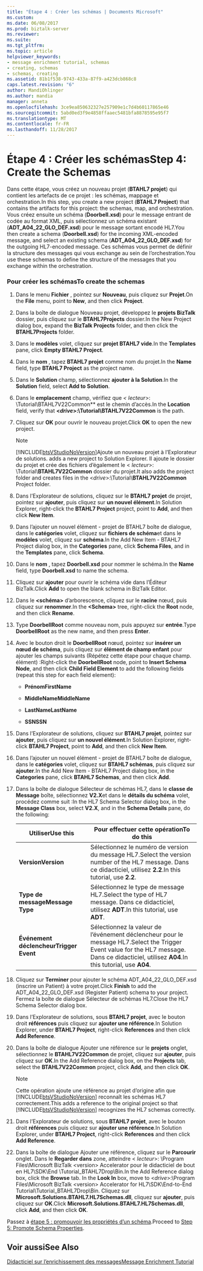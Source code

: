 ```yaml
---
title: "Étape 4 : Créer les schémas | Documents Microsoft"
ms.custom: 
ms.date: 06/08/2017
ms.prod: biztalk-server
ms.reviewer: 
ms.suite: 
ms.tgt_pltfrm: 
ms.topic: article
helpviewer_keywords:
- message enrichment tutorial, schemas
- creating, schemas
- schemas, creating
ms.assetid: 81b1f538-9743-433a-87f9-a423dcb868c8
caps.latest.revision: "6"
author: MandiOhlinger
ms.author: mandia
manager: anneta
ms.openlocfilehash: 3ce9ea850632327e257909e1c7d4b60117865e46
ms.sourcegitcommit: 5abd0ed3f9e4858ffaaec5481bfa8878595e95f7
ms.translationtype: MT
ms.contentlocale: fr-FR
ms.lasthandoff: 11/28/2017
---
```

# <a name="step-4-create-the-schemas"></a><span data-ttu-id="67e55-102">Étape 4 : Créer les schémas</span><span class="sxs-lookup"><span data-stu-id="67e55-102">Step 4: Create the Schemas</span></span>
<span data-ttu-id="67e55-103">Dans cette étape, vous créez un nouveau projet (**BTAHL7 projet**) qui contient les artefacts de ce projet : les schémas, mappage et orchestration.</span><span class="sxs-lookup"><span data-stu-id="67e55-103">In this step, you create a new project (**BTAHL7 Project**) that contains the artifacts for this project: the schemas, map, and orchestration.</span></span> <span data-ttu-id="67e55-104">Vous créez ensuite un schéma (**Doorbell.xsd**) pour le message entrant de codée au format XML, puis sélectionnez un schéma existant (**ADT_A04_22_GLO_DEF.xsd**) pour le message sortant encodé HL7.</span><span class="sxs-lookup"><span data-stu-id="67e55-104">You then create a schema (**Doorbell.xsd**) for the incoming XML-encoded message, and select an existing schema (**ADT_A04_22_GLO_DEF.xsd**) for the outgoing HL7-encoded message.</span></span> <span data-ttu-id="67e55-105">Ces schémas vous permet de définir la structure des messages qui vous exchange au sein de l’orchestration.</span><span class="sxs-lookup"><span data-stu-id="67e55-105">You use these schemas to define the structure of the messages that you exchange within the orchestration.</span></span>  
  
### <a name="to-create-the-schemas"></a><span data-ttu-id="67e55-106">Pour créer les schémas</span><span class="sxs-lookup"><span data-stu-id="67e55-106">To create the schemas</span></span>  
  
1.  <span data-ttu-id="67e55-107">Dans le menu **Fichier** , pointez sur **Nouveau**, puis cliquez sur **Projet**.</span><span class="sxs-lookup"><span data-stu-id="67e55-107">On the **File** menu, point to **New**, and then click **Project**.</span></span>  
  
2.  <span data-ttu-id="67e55-108">Dans la boîte de dialogue Nouveau projet, développez le **projets BizTalk** dossier, puis cliquez sur le **BTAHL7Projects** dossier.</span><span class="sxs-lookup"><span data-stu-id="67e55-108">In the New Project dialog box, expand the **BizTalk Projects** folder, and then click the **BTAHL7Projects** folder.</span></span>  
  
3.  <span data-ttu-id="67e55-109">Dans le **modèles** volet, cliquez sur **projet BTAHL7 vide**.</span><span class="sxs-lookup"><span data-stu-id="67e55-109">In the **Templates** pane, click **Empty BTAHL7 Project**.</span></span>  
  
4.  <span data-ttu-id="67e55-110">Dans le **nom** , tapez **BTAHL7 projet** comme nom du projet.</span><span class="sxs-lookup"><span data-stu-id="67e55-110">In the **Name** field, type **BTAHL7 Project** as the project name.</span></span>  
  
5.  <span data-ttu-id="67e55-111">Dans le **Solution** champ, sélectionnez **ajouter à la Solution**.</span><span class="sxs-lookup"><span data-stu-id="67e55-111">In the **Solution** field, select **Add to Solution**.</span></span>  
  
6.  <span data-ttu-id="67e55-112">Dans le **emplacement** champ, vérifiez que  **\<* lecteur*\>: \Tutorial\BTAHL7V22Common** est le chemin d’accès.</span><span class="sxs-lookup"><span data-stu-id="67e55-112">In the **Location** field, verify that **\<*drive*\>:\Tutorial\BTAHL7V22Common** is the path.</span></span>  
  
7.  <span data-ttu-id="67e55-113">Cliquez sur **OK** pour ouvrir le nouveau projet.</span><span class="sxs-lookup"><span data-stu-id="67e55-113">Click **OK** to open the new project.</span></span>  
  
    > [!NOTE]
    >  [!INCLUDE[btsVStudioNoVersion](../../includes/btsvstudionoversion-md.md)]<span data-ttu-id="67e55-114">Ajoute un nouveau projet à l’Explorateur de solutions.</span><span class="sxs-lookup"><span data-stu-id="67e55-114"> adds a new project to Solution Explorer.</span></span> <span data-ttu-id="67e55-115">Il ajoute le dossier du projet et crée des fichiers d’également le \< *lecteur*\>: \Tutorial\\**BTAHL7V22Common** dossier du projet.</span><span class="sxs-lookup"><span data-stu-id="67e55-115">It also adds the project folder and creates files in the \<*drive*\>:\Tutorial\\**BTAHL7V22Common** Project folder.</span></span>  
  
8.  <span data-ttu-id="67e55-116">Dans l’Explorateur de solutions, cliquez sur le **BTAHL7 projet** de projet, pointez sur **ajouter**, puis cliquez sur **un nouvel élément**.</span><span class="sxs-lookup"><span data-stu-id="67e55-116">In Solution Explorer, right-click the **BTAHL7 Project** project, point to **Add**, and then click **New Item**.</span></span>  
  
9. <span data-ttu-id="67e55-117">Dans l’ajouter un nouvel élément - projet de BTAHL7 boîte de dialogue, dans le **catégories** volet, cliquez sur **fichiers de schéma**et dans le **modèles** volet, cliquez sur **schéma**.</span><span class="sxs-lookup"><span data-stu-id="67e55-117">In the Add New Item - BTAHL7 Project dialog box, in the **Categories** pane, click **Schema Files**, and in the **Templates** pane, click **Schema**.</span></span>  
  
10. <span data-ttu-id="67e55-118">Dans le **nom** , tapez **Doorbell.xsd** pour nommer le schéma.</span><span class="sxs-lookup"><span data-stu-id="67e55-118">In the **Name** field, type **Doorbell.xsd** to name the schema.</span></span>  
  
11. <span data-ttu-id="67e55-119">Cliquez sur **ajouter** pour ouvrir le schéma vide dans l’Éditeur BizTalk.</span><span class="sxs-lookup"><span data-stu-id="67e55-119">Click **Add** to open the blank schema in BizTalk Editor.</span></span>  
  
12. <span data-ttu-id="67e55-120">Dans le  **\<schéma\>**  d’arborescence, cliquez sur le **racine** nœud, puis cliquez sur **renommer**.</span><span class="sxs-lookup"><span data-stu-id="67e55-120">In the **\<Schema\>** tree, right-click the **Root** node, and then click **Rename**.</span></span>  
  
13. <span data-ttu-id="67e55-121">Type **DoorbellRoot** comme nouveau nom, puis appuyez sur **entrée**.</span><span class="sxs-lookup"><span data-stu-id="67e55-121">Type **DoorbellRoot** as the new name, and then press **Enter**.</span></span>  
  
14. <span data-ttu-id="67e55-122">Avec le bouton droit le **DoorbellRoot** nœud, pointez sur **insérer un nœud de schéma**, puis cliquez sur **élément de champ enfant** pour ajouter les champs suivants (Répétez cette étape pour chaque champ. élément) :</span><span class="sxs-lookup"><span data-stu-id="67e55-122">Right-click the **DoorbellRoot** node, point to **Insert Schema Node**, and then click **Child Field Element** to add the following fields (repeat this step for each field element):</span></span>  
  
    -   <span data-ttu-id="67e55-123">**Prénom**</span><span class="sxs-lookup"><span data-stu-id="67e55-123">**FirstName**</span></span>  
  
    -   <span data-ttu-id="67e55-124">**MiddleName**</span><span class="sxs-lookup"><span data-stu-id="67e55-124">**MiddleName**</span></span>  
  
    -   <span data-ttu-id="67e55-125">**LastName**</span><span class="sxs-lookup"><span data-stu-id="67e55-125">**LastName**</span></span>  
  
    -   <span data-ttu-id="67e55-126">**SSN**</span><span class="sxs-lookup"><span data-stu-id="67e55-126">**SSN**</span></span>  
  
15. <span data-ttu-id="67e55-127">Dans l’Explorateur de solutions, cliquez sur **BTAHL7 projet**, pointez sur **ajouter**, puis cliquez sur **un nouvel élément**.</span><span class="sxs-lookup"><span data-stu-id="67e55-127">In Solution Explorer, right-click **BTAHL7 Project**, point to **Add**, and then click **New Item**.</span></span>  
  
16. <span data-ttu-id="67e55-128">Dans l’ajouter un nouvel élément - projet de BTAHL7 boîte de dialogue, dans le **catégories** volet, cliquez sur **BTAHL7 schémas**, puis cliquez sur **ajouter**.</span><span class="sxs-lookup"><span data-stu-id="67e55-128">In the Add New Item - BTAHL7 Project dialog box, in the **Categories** pane, click **BTAHL7 Schemas**, and then click **Add**.</span></span>  
  
17. <span data-ttu-id="67e55-129">Dans la boîte de dialogue Sélecteur de schémas HL7, dans le **classe de Message** boîte, sélectionnez **V2.X**et dans le **détails du schéma** volet, procédez comme suit :</span><span class="sxs-lookup"><span data-stu-id="67e55-129">In the HL7 Schema Selector dialog box, in the **Message Class** box, select **V2.X**, and in the **Schema Details** pane, do the following:</span></span>  
  
    |<span data-ttu-id="67e55-130">Utiliser</span><span class="sxs-lookup"><span data-stu-id="67e55-130">Use this</span></span>|<span data-ttu-id="67e55-131">Pour effectuer cette opération</span><span class="sxs-lookup"><span data-stu-id="67e55-131">To do this</span></span>|  
    |--------------|----------------|  
    |<span data-ttu-id="67e55-132">**Version**</span><span class="sxs-lookup"><span data-stu-id="67e55-132">**Version**</span></span>|<span data-ttu-id="67e55-133">Sélectionnez le numéro de version du message HL7.</span><span class="sxs-lookup"><span data-stu-id="67e55-133">Select the version number of the HL7 message.</span></span> <span data-ttu-id="67e55-134">Dans ce didacticiel, utilisez **2.2**.</span><span class="sxs-lookup"><span data-stu-id="67e55-134">In this tutorial, use **2.2**.</span></span>|  
    |<span data-ttu-id="67e55-135">**Type de message**</span><span class="sxs-lookup"><span data-stu-id="67e55-135">**Message Type**</span></span>|<span data-ttu-id="67e55-136">Sélectionnez le type de message HL7.</span><span class="sxs-lookup"><span data-stu-id="67e55-136">Select the type of HL7 message.</span></span> <span data-ttu-id="67e55-137">Dans ce didacticiel, utilisez **ADT**.</span><span class="sxs-lookup"><span data-stu-id="67e55-137">In this tutorial, use **ADT**.</span></span>|  
    |<span data-ttu-id="67e55-138">**Événement déclencheur**</span><span class="sxs-lookup"><span data-stu-id="67e55-138">**Trigger Event**</span></span>|<span data-ttu-id="67e55-139">Sélectionnez la valeur de l’événement déclencheur pour le message HL7.</span><span class="sxs-lookup"><span data-stu-id="67e55-139">Select the Trigger Event value for the HL7 message.</span></span> <span data-ttu-id="67e55-140">Dans ce didacticiel, utilisez **A04**.</span><span class="sxs-lookup"><span data-stu-id="67e55-140">In this tutorial, use **A04**.</span></span>|  
  
18. <span data-ttu-id="67e55-141">Cliquez sur **Terminer** pour ajouter le schéma ADT_A04_22_GLO_DEF.xsd (inscrire un Patient) à votre projet.</span><span class="sxs-lookup"><span data-stu-id="67e55-141">Click **Finish** to add the ADT_A04_22_GLO_DEF.xsd (Register Patient) schema to your project.</span></span> <span data-ttu-id="67e55-142">Fermez la boîte de dialogue Sélecteur de schémas HL7.</span><span class="sxs-lookup"><span data-stu-id="67e55-142">Close the HL7 Schema Selector dialog box.</span></span>  
  
19. <span data-ttu-id="67e55-143">Dans l’Explorateur de solutions, sous **BTAHL7 projet**, avec le bouton droit **références** puis cliquez sur **ajouter une référence**.</span><span class="sxs-lookup"><span data-stu-id="67e55-143">In Solution Explorer, under **BTAHL7 Project**, right-click **References** and then click **Add Reference**.</span></span>  
  
20. <span data-ttu-id="67e55-144">Dans la boîte de dialogue Ajouter une référence sur le **projets** onglet, sélectionnez le **BTAHL7V22Common** de projet, cliquez sur **ajouter**, puis cliquez sur **OK**.</span><span class="sxs-lookup"><span data-stu-id="67e55-144">In the Add Reference dialog box, on the **Projects** tab, select the **BTAHL7V22Common** project, click **Add**, and then click **OK**.</span></span>  
  
    > [!NOTE]
    >  <span data-ttu-id="67e55-145">Cette opération ajoute une référence au projet d’origine afin que [!INCLUDE[btsVStudioNoVersion](../../includes/btsvstudionoversion-md.md)] reconnaît les schémas HL7 correctement.</span><span class="sxs-lookup"><span data-stu-id="67e55-145">This adds a reference to the original project so that [!INCLUDE[btsVStudioNoVersion](../../includes/btsvstudionoversion-md.md)] recognizes the HL7 schemas correctly.</span></span>  
  
21. <span data-ttu-id="67e55-146">Dans l’Explorateur de solutions, sous **BTAHL7 projet**, avec le bouton droit **références** puis cliquez sur **ajouter une référence**.</span><span class="sxs-lookup"><span data-stu-id="67e55-146">In Solution Explorer, under **BTAHL7 Project**, right-click **References** and then click **Add Reference**.</span></span>  
  
22. <span data-ttu-id="67e55-147">Dans la boîte de dialogue Ajouter une référence, cliquez sur le **Parcourir** onglet. Dans le **Regarder dans** zone, atteindre \< *lecteur*\>: \Program Files\Microsoft BizTalk \<version\> Accelerator pour le didacticiel de bout en HL7\SDK\End \Tutorial_BTAHL7Drop\Bin.</span><span class="sxs-lookup"><span data-stu-id="67e55-147">In the Add Reference dialog box, click the **Browse** tab. In the **Look In** box, move to \<*drive*\>:\Program Files\Microsoft BizTalk \<version\> Accelerator for HL7\SDK\End-to-End Tutorial\Tutorial_BTAHL7Drop\Bin.</span></span> <span data-ttu-id="67e55-148">Cliquez sur **Microsoft.Solutions.BTAHL7.HL7Schemas.dll**, cliquez sur **ajouter**, puis cliquez sur **OK**.</span><span class="sxs-lookup"><span data-stu-id="67e55-148">Click **Microsoft.Solutions.BTAHL7.HL7Schemas.dll**, click **Add**, and then click **OK**.</span></span>  
  
 <span data-ttu-id="67e55-149">Passez à [étape 5 : promouvoir les propriétés d’un schéma](../../adapters-and-accelerators/accelerator-hl7/step-5-promote-schema-properties.md).</span><span class="sxs-lookup"><span data-stu-id="67e55-149">Proceed to [Step 5: Promote Schema Properties](../../adapters-and-accelerators/accelerator-hl7/step-5-promote-schema-properties.md).</span></span>  
  
## <a name="see-also"></a><span data-ttu-id="67e55-150">Voir aussi</span><span class="sxs-lookup"><span data-stu-id="67e55-150">See Also</span></span>  
 [<span data-ttu-id="67e55-151">Didacticiel sur l’enrichissement des messages</span><span class="sxs-lookup"><span data-stu-id="67e55-151">Message Enrichment Tutorial</span></span>](../../adapters-and-accelerators/accelerator-hl7/message-enrichment-tutorial.md)